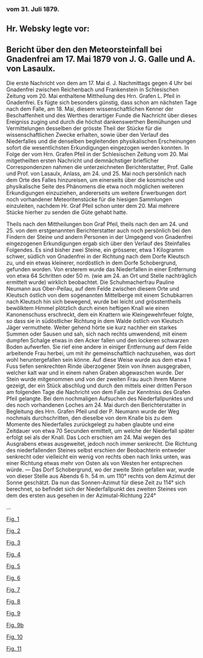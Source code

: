 ### vom 31. Juli 1879.

## Hr. Websky legte vor:

## Bericht über den den Meteorsteinfall bei Gnadenfrei am 17. Mai 1879 von J. G. Galle und A. von Lasaulx.

Die erste Nachricht von dem am 17. Mai d. J. Nachmittags gegen 4 Uhr bei Gnadenfrei zwischen Reichenbach und Frankenstein in Schlesischen Zeitung vom 20. Mai enthaltene Mittheilung des Hrn. Grafen L. Pfeil in Gnadenfrei. Es fügte sich besonders günstig, dass schon am nächsten Tage nach dem Falle, am 18. Mai, diesem wissenschaftlichen Kenner der Beschaffenheit und des Werthes derartiger Funde die Nachricht über dieses Ereigniss zuging und durch die höchst dankenswerthen Bemühungen und Vermittelungen desselben der grösste Theil der Stücke für die wissenschaftlichen Zwecke erhalten, sowie über den Verlauf des Niederfalles und die denselben begleitenden physikalischen Erscheinungen sofort die wesentlichsten Erkundigungen eingezogen werden konnten. In Folge der vom Hrn. Grafen Pfeil in der Schlesischen Zeitung vom 20. Mai mitgetheilten ersten Nachricht und demnächstiger brieflicher Correspondenzen nahmen die unterzeichneten Berichterstatter, Prof. Galle und Prof. von Lasaulx, Anlass, am 24. und 25. Mai noch persönlich nach dem Orte des Falles hinzureisen, um einerseits über die kosmische und physikalische Seite des Phänomens die etwa noch möglichen weiteren Erkundigungen einzuziehen, andererseits um weitere Erwerbungen dort noch vorhandener Meteoritenstücke für die hiesigen Sammlungen einzuleiten, nachdem Hr. Graf Pfeil schon unter dem 20. Mai mehrere Stücke hierher zu senden die Güte gehabt hatte.

Theils nach den Mittheilungen bon Graf Pfeil, theils nach den am 24. und 25. von dem erstgenannten Berichterstatter auch noch persönlich bei den Findern der Steine und andern Personen in der Umgegend von Gnadenfrei eingezogenen Erkundigungen ergab sich über den Verlauf des Steinfalles Folgendes. Es sind bisher zwei Steine, ein grösserer, etwa 1 Kilogramm schwer, südlich von Gnadenfrei in der Richtung nach dem Dorfe Kleutsch zu, und ein etwas kleinerer, nordöstlich in dem Dorfe Schobergrund, gefunden worden. Von ersterem wurde das Niederfallen in einer Entfernung von etwa 64 Schritten oder 50 m. (wie am 24. an Ort und Stelle nachträglich ermittelt wurde) wirklich beobachtet. Die Schuhmacherfrau Pauline Neumann aus Ober-Peilau, auf dem Felde zwischen diesem Orte und Kleutsch östlich von dem sogenannten Mittelberge mit einem Schubkarren nach Kleutsch hin sich bewegend, wurde bei leicht und grösstentheils bewölktem Himmel plötzlich durch einen heftigen Knall wie einen Kanonenschuss erschreckt, dem ein Knattern wie Kleingewehrfeuer folgte, so dass sie in südöstlicher Richtung in dem Walde östlich von Kleutsch Jäger vermuthete. Weiter gehend hörte sie kurz nachher ein starkes Summen oder Sausen und sah, sich nach rechts umwendend, mit einem dumpfen Schalge etwas in den Acker fallen und den lockeren schwarzen Boden aufwerfen. Sie rief eine andere in einiger Entfernung auf dem Felde arbeitende Frau herbei, um mit ihr gemeinschaftlich nachzusehen, was dort wohl heruntergefallen sein könne. Auf diese Weise wurde aus dem etwa 1 Fuss tiefen senkrechten Rinde überzogener Stein von ihnen ausgegraben, welcher kalt war und in einem nahen Graben abgewaschen wurde. Der Stein wurde mitgenommen und von der zweiten Frau auch ihrem Manne gezeigt, der ein Stück abschlug und durch den mittels einer dritten Person am folgenden Tage die Nachricht von dem Falle zur Kenntniss des Grafen Pfeil gelangte. Bei dem nochmaligen Aufsuchen des Niederfallpunktes und des noch vorhandenen Loches am 24. Mai durch den Berichterstatter in Begleitung des Hrn. Grafen Pfeil und der P. Neumann wurde der Weg nochmals durchschritten, den dieselbe von dem Knalle bis zu dem Momente des Niederfalles zurückgelegt zu haben glaubte und eine Zeitdauer von etwa 70 Secunden ermittelt, um welche der Niederfall später erfolgt sei als der Knall. Das Loch erschien am 24. Mai wegen des Ausgrabens etwas ausgeweitet, jedoch noch immer senkrecht. Die Richtung des niederfallenden Steines selbst erschien der Beobachterin entweder senkrecht oder vielleicht ein wenig von rechts oben nach links unten, was einer Richtung etwas mehr von Osten als von Westen her entsprechen würde. — Das Dorf Schobergrund, wo der zweite Stein gefallen war, wurde von dieser Stelle aus Abends 6 h. 54 m. um 110° rechts von dem Azimut der Sonne geschätzt. Da nun das Sonnen-Azimut für diese Zeit zu 114° sich berechnet, so befindet sich der Niederfallpunkt des zweiten Steines von dem des ersten aus gesehen in der Azimutal-Richtung 224°

...

[Fig. 1](https://cdn.solaranamnesis.com/Websky/fig1.png)

[Fig. 2](https://cdn.solaranamnesis.com/Websky/fig2.png)

[Fig. 3](https://cdn.solaranamnesis.com/Websky/fig3.png)

[Fig. 4](https://cdn.solaranamnesis.com/Websky/fig4.png)

[Fig. 5](https://cdn.solaranamnesis.com/Websky/fig5.png)

[Fig. 6](https://cdn.solaranamnesis.com/Websky/fig6.png)

[Fig. 7](https://cdn.solaranamnesis.com/Websky/fig7.png)

[Fig. 8](https://cdn.solaranamnesis.com/Websky/fig8.png)

[Fig. 9](https://cdn.solaranamnesis.com/Websky/fig9.png)

[Fig. 9b](https://cdn.solaranamnesis.com/Websky/fig9b.png)

[Fig. 10](https://cdn.solaranamnesis.com/Websky/fig10.png)

[Fig. 11](https://cdn.solaranamnesis.com/Websky/fig11.png)
